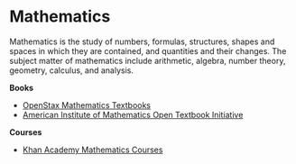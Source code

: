 # Mathematics

Mathematics is the study of numbers, formulas, structures, shapes and spaces in which they are contained, and quantities and their changes. The subject matter of mathematics include arithmetic, algebra, number theory, geometry, calculus, and analysis.

**Books**

* [OpenStax Mathematics Textbooks](https://openstax.org/subjects/math)
* [American Institute of Mathematics Open Textbook Initiative](https://aimath.org/textbooks/)

**Courses**

* [Khan Academy Mathematics Courses](https://www.khanacademy.org/math)
